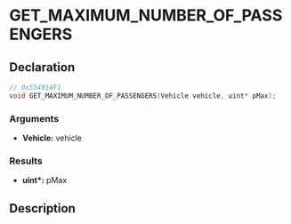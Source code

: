 # GET_MAXIMUM_NUMBER_OF_PASSENGERS

## Declaration
```cpp
// 0x554014F1
void GET_MAXIMUM_NUMBER_OF_PASSENGERS(Vehicle vehicle, uint* pMax);
```

### Arguments
- **Vehicle:** vehicle

### Results
- **uint\*:** pMax

## Description
